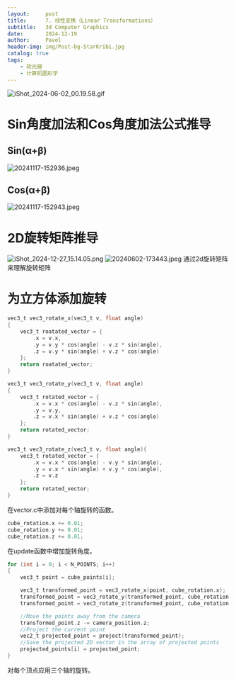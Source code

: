 ```yaml
---
layout:     post
title:      7. 线性变换（Linear Transformations）
subtitle:   3d Computer Graphics
date:       2024-12-19
author:     Pavel
header-img: img/Post-bg-StarKribi.jpg
catalog: true
tags:
    - 软光栅
    - 计算机图形学
---
```




![iShot_2024-06-02_00.19.58.gif](https://pavelblog-images-1333471781.cos.ap-shanghai.myqcloud.com/undefined20241227150801703.gif?imageSlim)
# Sin角度加法和Cos角度加法公式推导

## Sin(α+β)
![20241117-152936.jpeg](https://pavelblog-images-1333471781.cos.ap-shanghai.myqcloud.com/undefined20241227150931441.jpeg?imageSlim)

## Cos(α+β)
![20241117-152943.jpeg](https://pavelblog-images-1333471781.cos.ap-shanghai.myqcloud.com/undefined20241227151346515.jpeg?imageSlim)


# 2D旋转矩阵推导
![iShot_2024-12-27_15.14.05.png](https://pavelblog-images-1333471781.cos.ap-shanghai.myqcloud.com/undefined20241227151733938.png?imageSlim)
![20240602-173443.jpeg](https://pavelblog-images-1333471781.cos.ap-shanghai.myqcloud.com/undefined20241227151425036.jpeg?imageSlim)
通过2d旋转矩阵来理解旋转矩阵

# 为立方体添加旋转

```c
vec3_t vec3_rotate_x(vec3_t v, float angle)
{
    vec3_t roatated_vector = {
        .x = v.x,
        .y = v.y * cos(angle) - v.z * sin(angle),
        .z = v.y * sin(angle) + v.z * cos(angle)
    };
    return roatated_vector;
}

vec3_t vec3_rotate_y(vec3_t v, float angle)
{
    vec3_t rotated_vector = {
        .x = v.x * cos(angle) - v.z * sin(angle),
        .y = v.y,
        .z = v.x * sin(angle) + v.z * cos(angle)
    };
    return rotated_vector;
}

vec3_t vec3_rotate_z(vec3_t v, float angle){
    vec3_t rotated_vector = {
        .x = v.x * cos(angle) - v.y * sin(angle),
        .y = v.x * sin(angle) + v.y * cos(angle),
        .z = v.z
    };
    return rotated_vector;
}
```
在vector.c中添加对每个轴旋转的函数。

```c
cube_rotation.x += 0.01;
cube_rotation.y += 0.01;
cube_rotation.z += 0.01;
```
在update函数中增加旋转角度。

```c
for (int i = 0; i < N_POINTS; i++)
{
    vec3_t point = cube_points[i];

    vec3_t transformed_point = vec3_rotate_x(point, cube_rotation.x);
    transformed_point = vec3_rotate_y(transformed_point, cube_rotation.y);
    transformed_point = vec3_rotate_z(transformed_point, cube_rotation.z);

    //Move the points away from the camera
    transformed_point.z -= camera_position.z;
    //Project the current point
    vec2_t projected_point = project(transformed_point);
    //Save the projected 2D vector in the array of projected points
    projected_points[i] = projected_point;
}
```
对每个顶点应用三个轴的旋转。
